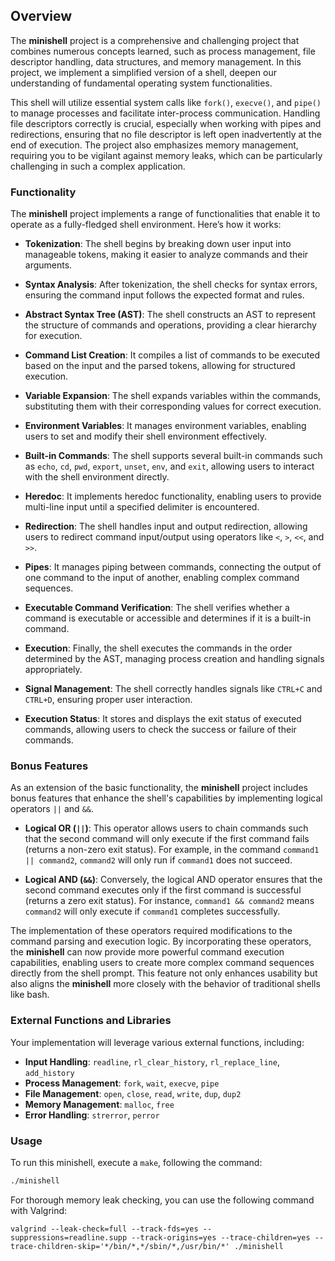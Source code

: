 ## Overview
The **minishell** project is a comprehensive and challenging project that combines numerous concepts learned, such as process management, file descriptor handling, data structures, and memory management. In this project, we implement a simplified version of a shell, deepen our understanding of fundamental operating system functionalities.

This shell will utilize essential system calls like `fork()`, `execve()`, and `pipe()` to manage processes and facilitate inter-process communication. Handling file descriptors correctly is crucial, especially when working with pipes and redirections, ensuring that no file descriptor is left open inadvertently at the end of execution. The project also emphasizes memory management, requiring you to be vigilant against memory leaks, which can be particularly challenging in such a complex application.

### Functionality
The **minishell** project implements a range of functionalities that enable it to operate as a fully-fledged shell environment. Here’s how it works:

- **Tokenization**: The shell begins by breaking down user input into manageable tokens, making it easier to analyze commands and their arguments.

- **Syntax Analysis**: After tokenization, the shell checks for syntax errors, ensuring the command input follows the expected format and rules.

- **Abstract Syntax Tree (AST)**: The shell constructs an AST to represent the structure of commands and operations, providing a clear hierarchy for execution.

- **Command List Creation**: It compiles a list of commands to be executed based on the input and the parsed tokens, allowing for structured execution.

- **Variable Expansion**: The shell expands variables within the commands, substituting them with their corresponding values for correct execution.

- **Environment Variables**: It manages environment variables, enabling users to set and modify their shell environment effectively.

- **Built-in Commands**: The shell supports several built-in commands such as `echo`, `cd`, `pwd`, `export`, `unset`, `env`, and `exit`, allowing users to interact with the shell environment directly.

- **Heredoc**: It implements heredoc functionality, enabling users to provide multi-line input until a specified delimiter is encountered.

- **Redirection**: The shell handles input and output redirection, allowing users to redirect command input/output using operators like `<`, `>`, `<<`, and `>>`.

- **Pipes**: It manages piping between commands, connecting the output of one command to the input of another, enabling complex command sequences.

- **Executable Command Verification**: The shell verifies whether a command is executable or accessible and determines if it is a built-in command.

- **Execution**: Finally, the shell executes the commands in the order determined by the AST, managing process creation and handling signals appropriately.

- **Signal Management**: The shell correctly handles signals like `CTRL+C` and `CTRL+D`, ensuring proper user interaction.

- **Execution Status**: It stores and displays the exit status of executed commands, allowing users to check the success or failure of their commands.

### Bonus Features
As an extension of the basic functionality, the **minishell** project includes bonus features that enhance the shell's capabilities by implementing logical operators `||` and `&&`. 

- **Logical OR (`||`)**: This operator allows users to chain commands such that the second command will only execute if the first command fails (returns a non-zero exit status). For example, in the command `command1 || command2`, `command2` will only run if `command1` does not succeed.

- **Logical AND (`&&`)**: Conversely, the logical AND operator ensures that the second command executes only if the first command is successful (returns a zero exit status). For instance, `command1 && command2` means `command2` will only execute if `command1` completes successfully.

The implementation of these operators required modifications to the command parsing and execution logic. By incorporating these operators, the **minishell** can now provide more powerful command execution capabilities, enabling users to create more complex command sequences directly from the shell prompt. This feature not only enhances usability but also aligns the **minishell** more closely with the behavior of traditional shells like bash.


### External Functions and Libraries
Your implementation will leverage various external functions, including:
- **Input Handling**: `readline`, `rl_clear_history`, `rl_replace_line`, `add_history`
- **Process Management**: `fork`, `wait`, `execve`, `pipe`
- **File Management**: `open`, `close`, `read`, `write`, `dup`, `dup2`
- **Memory Management**: `malloc`, `free`
- **Error Handling**: `strerror`, `perror`

### Usage
To run this minishell, execute a ```make```, following the command:

```bash
./minishell
```

For thorough memory leak checking, you can use the following command with Valgrind:
```
valgrind --leak-check=full --track-fds=yes --suppressions=readline.supp --track-origins=yes --trace-children=yes --trace-children-skip='*/bin/*,*/sbin/*,/usr/bin/*' ./minishell
```
